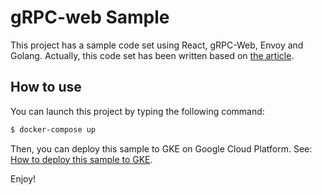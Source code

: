 # gRPC-web Sample

This project has a sample code set using React, gRPC-Web, Envoy and Golang. Actually, this code set has been written based on [the article](https://qiita.com/okmttdhr/items/a37563047904ac98f3ed).

## How to use

You can launch this project by typing the following command:

```bash
$ docker-compose up
```

Then, you can deploy this sample to GKE on Google Cloud Platform. See: [How to deploy this sample to GKE](k8s/README.md).

Enjoy!